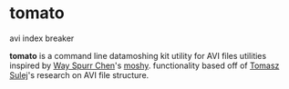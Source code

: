 # tomato
avi index breaker

**tomato** is a command line datamoshing kit utility for AVI files 
utilities inspired by [Way Spurr Chen](https://github.com/wayspurrchen)'s [moshy](https://github.com/wayspurrchen/moshy). 
functionality based off of [Tomasz Sulej](https://github.com/tsulej)'s research on AVI file structure.

